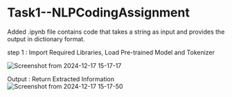 # Task1--NLPCodingAssignment
Added .ipynb file contains code that takes a string as input and provides the output in dictionary format.

step 1 : Import Required Libraries, Load Pre-trained Model and Tokenizer

![Screenshot from 2024-12-17 15-17-17](https://github.com/user-attachments/assets/f9f4e32d-6a0b-408b-a0c0-c671e772a764)


Output : Return Extracted Information
![Screenshot from 2024-12-17 15-17-50](https://github.com/user-attachments/assets/1a088c04-37a2-422b-8993-7fc63044e43e)

